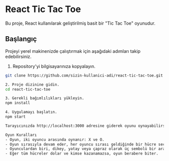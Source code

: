 # React Tic Tac Toe

Bu proje, React kullanılarak geliştirilmiş basit bir "Tic Tac Toe" oyunudur.

## Başlangıç

Projeyi yerel makinenizde çalıştırmak için aşağıdaki adımları takip edebilirsiniz.

1. Repository'yi bilgisayarınıza kopyalayın.

```bash
git clone https://github.com/sizin-kullanici-adi/react-tic-tac-toe.git

2. Proje dizinine gidin.
cd react-tic-tac-toe

3. Gerekli bağımlılıkları yükleyin.
npm install

4. Uygulamayı başlatın.
npm start

Tarayıcınızda http://localhost:3000 adresine giderek oyunu oynayabilirsiniz.

Oyun Kuralları
- Oyun, iki oyuncu arasında oynanır: X ve O.
- Oyun sırasıyla devam eder, her oyuncu sırası geldiğinde bir hücre seçer.
- Oyunculardan biri, dikey, yatay veya çapraz olarak üç sembolü bir araya getirirse, o oyuncu kazanır.
- Eğer tüm hücreler dolar ve kimse kazanamazsa, oyun berabere biter.
